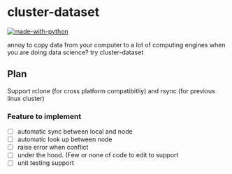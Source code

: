 # cluster-dataset
[![made-with-python](https://img.shields.io/badge/Made%20with-Python-1f425f.svg)](https://www.python.org/)

annoy to copy data from your computer to a lot of computing engines when you are doing data science? try cluster-dataset

## Plan
Support rclone (for cross platform compatibitliy) and rsync (for previous linux cluster)

### Feature to implement
- [ ] automatic sync between local and node
- [ ] automatic look up between node
- [ ] raise error when conflict
- [ ] under the hood. (Few or none of code  to edit to support
- [ ] unit testing support
